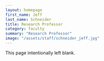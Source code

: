 ```yaml
---
layout: homepage
first_name: Jeff
last_name: Schneider
title: Research Professor
category: faculty
summary: "Research Professor"
image: "/assets/staff/schneider_jeff.jpg"
---
```


This page intentionally left blank.
